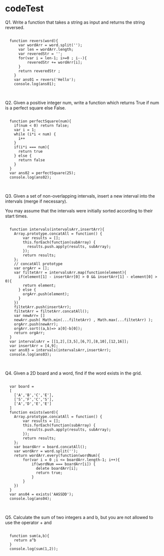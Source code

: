 # codeTest
<p> Q1. Write a function that takes a string as input and returns the string reversed. </p>
<pre><code>
  function revers(word){
      var wordArr = word.split('');
      var len = wordArr.length;
      var reveredStr = '';
      for(var i = len-1; i>=0 ; i--){
          reveredStr += wordArr[i];
      }
      return reveredStr ;
    }
    var ans01 = revers('Hello');
    console.log(ans01);
</code></pre>
<br>
<p> Q2. Given a positive integer num, write a function which returns True if num is a perfect square else False. </p>
<pre><code>
  function perfectSquare(num){
    if(num < 0) return false;
    var i = 1;
    while (i*i < num) {
      i++
    }
    if(i*i === num){
      return true
    } else {
      return false
    }
  }
  var ans02 = perfectSquare(25);
  console.log(ans02);
</code></pre>
<br>
<p>Q3. Given a set of non-overlapping intervals, insert a new interval into the intervals (merge if necessary).</p>
<p>You may assume that the intervals were initially sorted according to their start times. </p>
<pre><code>
  function intervals(intervalsArr,insertArr){
    Array.prototype.concatAll = function() {
        var results = [];
        this.forEach(function(subArray) {
          results.push.apply(results, subArray);
        });
        return results;
    };
    // concatAll prototype
    var orgArr = [];
    var filtetArr = intervalsArr.map(function(element){
      if(element[1] - insertArr[0] > 0 && insertArr[1] - element[0] > 0){
        return element;
      } else {
        orgArr.push(element);
      }
    })
    filtetArr.push(insertArr);
    filtetArr = filtetArr.concatAll();
    var newArr= []
    newArr.push( Math.min(...filtetArr) , Math.max(...filtetArr) );
    orgArr.push(newArr);
    orgArr.sort((a,b)=> a[0]-b[0]);
    return orgArr;
  }
  var intervalsArr = [[1,2],[3,5],[6,7],[8,10],[12,16]];
  var insertArr = [4,9];
  var ans03 = intervals(intervalsArr,insertArr);
  console.log(ans03);
</code></pre>
<br>
<p>Q4. Given a 2D board and a word, find if the word exists in the grid.</p>
<pre><code>
  var board = 
  [ 
    ['A','B','C','E'], 
    ['S','F','C','S'], 
    ['A','D','E','E'] 
  ] 
  function exists(word){
    Array.prototype.concatAll = function() {
        var results = [];
        this.forEach(function(subArray) {
          results.push.apply(results, subArray);
        });
        return results;
    };
    var boardArr = board.concatAll();
    var wordArr = word.split('');
    return wordArr.every(function(wordNum){
        for(var i = 0 ;i <= boardArr.length-1; i++){
            if(wordNum === boardArr[i]) {
              delete boardArr[i];
              return true;
            }
        }
    })
  }
  var ans04 = exists('AASSDD');
  console.log(ans04);
</code></pre>
<br>
<p>Q5. Calculate the sum of two integers a and b, but you are not allowed to use the operator + and </p>
<pre><code>
  function sum(a,b){
    return a^b
  }
  console.log(sum(1,2));
</code></pre>
